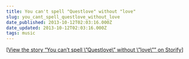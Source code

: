 ```yaml
---
title: You can't spell "Questlove" without "love"
slug: you_cant_spell_questlove_without_love
date_published: 2013-10-12T02:03:16.000Z
date_updated: 2013-10-12T02:03:16.000Z
tags: music
---
```


[[View the story “You can’t spell \”Questlove\” without \”love\”” on Storify](//storify.com/anildash/you-can-t-spell-questlove-without-love)]
